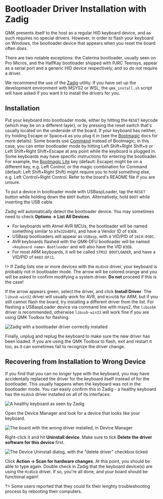 # Bootloader Driver Installation with Zadig

QMK presents itself to the host as a regular HID keyboard device, and as such requires no special drivers. However, in order to flash your keyboard on Windows, the bootloader device that appears when you reset the board often *does*.

There are two notable exceptions: the Caterina bootloader, usually seen on Pro Micros, and the HalfKay bootloader shipped with PJRC Teensys, appear as a serial port and a generic HID device respectively, and so do not require a driver.

We recommend the use of the [Zadig](https://zadig.akeo.ie/) utility. If you have set up the development environment with MSYS2 or WSL, the `qmk_install.sh` script will have asked if you want it to install the drivers for you.

## Installation

Put your keyboard into bootloader mode, either by hitting the `RESET` keycode (which may be on a different layer), or by pressing the reset switch that's usually located on the underside of the board. If your keyboard has neither, try holding Escape or Space+`B` as you plug it in (see the [Bootmagic](feature_bootmagic.md) docs for more details). Some boards use [Command](feature_command.md) instead of Bootmagic; in this case, you can enter bootloader mode by hitting Left Shift+Right Shift+`B` or Left Shift+Right Shift+Escape at any point while the keyboard is plugged in.
Some keyboards may have specific instructions for entering the bootloader. For example, the [Bootmagic Lite](feature_bootmagic.md#bootmagic-lite) key (default: Escape) might be on a different key, e.g. Left Control; or the magic combination for Command (default: Left Shift+Right Shift) might require you to hold something else, e.g. Left Control+Right Control. Refer to the board's README file if you are unsure.

To put a device in bootloader mode with USBaspLoader, tap the `RESET` button while holding down the `BOOT` button.
Alternatively, hold `BOOT` while inserting the USB cable.

Zadig will automatically detect the bootloader device. You may sometimes need to check **Options → List All Devices**.

 - For keyboards with Atmel AVR MCUs, the bootloader will be named something similar to `ATm32U4DFU`, and have a Vendor ID of `03EB`.
 - USBasp bootloaders will appear as `USBasp`, with a VID/PID of `16C0:05DC`.
 - AVR keyboards flashed with the QMK-DFU bootloader will be named `<keyboard name> Bootloader` and will also have the VID `03EB`.
 - For most ARM keyboards, it will be called `STM32 BOOTLOADER`, and have a VID/PID of `0483:DF11`.

!> If Zadig lists one or more devices with the `HidUsb` driver, your keyboard is probably not in bootloader mode. The arrow will be colored orange and you will be asked to confirm modifying a system driver. **Do not** proceed if this is the case!

If the arrow appears green, select the driver, and click **Install Driver**. The `libusb-win32` driver will usually work for AVR, and `WinUSB` for ARM, but if you still cannot flash the board, try installing a different driver from the list. For flashing a USBaspLoader device via command line with msys2, the `libusbk` driver is recommended, otherwise `libusb-win32` will work fine if you are using QMK Toolbox for flashing.

![Zadig with a bootloader driver correctly installed](https://i.imgur.com/b8VgXzx.png)

Finally, unplug and replug the keyboard to make sure the new driver has been loaded. If you are using the QMK Toolbox to flash, exit and restart it too, as it can sometimes fail to recognize the driver change.

## Recovering from Installation to Wrong Device

If you find that you can no longer type with the keyboard, you may have accidentally replaced the driver for the keyboard itself instead of for the bootloader. This usually happens when the keyboard was not in the bootloader mode. You can easily confirm this in Zadig - a healthy keyboard has the `HidUsb` driver installed on all of its interfaces:

![A healthy keyboard as seen by Zadig](https://i.imgur.com/Hx0E5kC.png)

Open the Device Manager and look for a device that looks like your keyboard.

![The board with the wrong driver installed, in Device Manager](https://i.imgur.com/L3wvX8f.png)

Right-click it and hit **Uninstall device**. Make sure to tick **Delete the driver software for this device** first.

![The Device Uninstall dialog, with the "delete driver" checkbox ticked](https://i.imgur.com/aEs2RuA.png)

Click **Action → Scan for hardware changes**. At this point, you should be able to type again. Double check in Zadig that the keyboard device(s) are using the `HidUsb` driver. If so, you're all done, and your board should be functional again!

?> Some users reported that they could fix their lenghty troubleshooting process by rebooting their computers.
